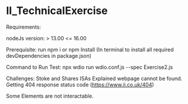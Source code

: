 # II_TechnicalExercise

Requirements:

nodeJs version: > 13.00 <= 16.00

Prerequisite:
run npm i or npm Install (In terminal to install all required devDependencies in package.json)

Command to Run Test: 
npx wdio run wdio.conf.js --spec Exercise2.js

Challenges:
Stoke and Shares ISAs Explained webpage cannot be found. Getting 404 response status code (https://www.ii.co.uk/404)

Some Elements are not interactable.




